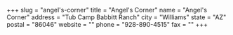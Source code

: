 +++
slug = "angel's-corner"
title = "Angel's Corner"
name = "Angel's Corner"
address = "Tub Camp Babbitt Ranch"
city = "Williams"
state = "AZ"
postal = "86046"
website = ""
phone = "928-890-4515"
fax = ""
+++
